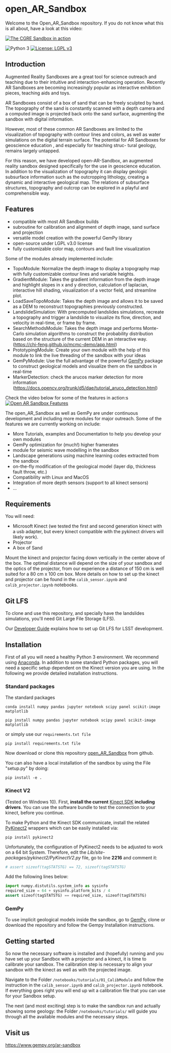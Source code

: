 # open_AR_Sandbox
Welcome to the Open_AR_Sandbox repository. If you do not know what this is all about, have a look at this video:

[![The CGRE Sandbox in action](https://img.youtube.com/vi/oE3Atw-YvSA/0.jpg)](https://www.youtube.com/watch?v=oE3Atw-YvSA)


![Python 3](https://img.shields.io/badge/Python-3-blue.svg)
[![License: LGPL v3](https://img.shields.io/badge/License-LGPL%20v3-blue.svg)](https://www.gnu.org/licenses/lgpl-3.0)
##  Introduction
Augmented Reality Sandboxes are a great tool for science outreach and teaching due to their intuitive and interaction-enhancing operation. Recently AR Sandboxes are becoming increasingly popular as interactive exhibition pieces, teaching aids and toys.

AR Sandboxes consist of a box of sand that can be freely sculpted by hand. The topography of the sand is constantly scanned with a depth camera and a computed image is projected back onto the sand surface, augmenting the sandbox with digital information.

However, most of these common AR Sandboxes are limited to the visualization of topography with contour lines and colors, as well as water simulations on the digital terrain surface. The potential for AR Sandboxes for geoscience education , and especially for teaching struc- tural geology, remains largely untapped.

For this reason, we have developed open-AR-Sandbox, an augmented reality sandbox designed specifically for the use in geoscience education. In addition to the visualization of topography it can display geologic subsurface information such as the outcropping lithology, creating a dynamic and interactive geological map. The relations of subsurface structures, topography and outcrop can be explored in a playful and comprehensible way.

## Features

* compatible with most AR Sandbox builds
* subroutine for calibration and alignment of depth image, sand surface and projection 
* versatile model creation with the powerful GemPy library
* open-source under LGPL v3.0 license
* fully customizable color map, contours and fault line visualization

Some of the modules already implemented include:
* TopoModule: Normalize the depth image to display a topography map with fully customizable contour lines and variable heights.
* GradientModule: Takes the gradient information from the depth image and highlight slopes in x and y direction, calculation of laplacian, interactive hill shading, visualization of a vector field, and streamline plot.   
* LoadSaveTopoModule: Takes the depth image and allows it to be saved as a DEM to reconstruct topographies previously constructed.
* LandslideSimulation: With precomputed landslides simulations, recreate a topography and trigger a landslide to visualize its flow, direction, and velocity in real-time, or frame by frame.
* SearchMethodsModule: Takes the depth image and performs Monte-Carlo simulation algorithms to construct the probability distribution based on the structure of the current DEM in an interactive way. (https://chi-feng.github.io/mcmc-demo/app.html)
* PrototypingModule: Create your own module with the help of this module to link the live threading of the sandbox with your ideas
* GemPyModule: Use the full advantage of the powerful [GemPy](https://github.com/cgre-aachen/gempy) package to construct geological models and visualize them on the sandbox in real-time
* MarkerDetection: check the arucos marker detection for more information (https://docs.opencv.org/trunk/d5/dae/tutorial_aruco_detection.html)


Check the video below for some of the features in action:s
[![Open AR Sandbox Features](https://img.youtube.com/vi/t0fyPVMIH4g/0.jpg)](https://www.youtube.com/watch?v=t0fyPVMIH4g)

The open_AR_Sandbox as well as GemPy are under continuous development and including more modules for major outreach. Some of the features we are currently working on include: 

* More Tutorials, examples and Documentation to help you develop your own modules
* GemPy optimization for (much!) higher framerates
* module for seismic wave modelling in the sandbox
* Landscape generations using machine learning codes extracted from the sandbox
* on-the-fly modification of the geological model (layer dip, thickness fault throw, etc.)
* Compatibility with Linux and MacOS
* Integration of more depth sensors (support to all kinect sensors)
* ...


## Requirements
You will need: 
* Microsoft Kinect (we tested the first and second generation kinect with a usb adapter, but every kinect compatible with the pykinect drivers will likely work).
* Projector
* A box of Sand

Mount the kinect and projector facing down vertically in the center above of the box. The optimal distance will depend on the size of your sandbox and the optics of the projector, from our experience a distance of 150 cm is well suited for a 80 cm x 100 cm box. 
More details on how to set up the kinect and projector can be found in the `calib_sensor.ipynb` and `calib_projector.ipynb` notebooks.

Git LFS
-------

To clone and use this repository, and specially have the landslides simulations, you'll need Git Large File Storage (LFS).

Our [Developer Guide](https://developer.lsst.io/tools/git_lfs.html)
explains how to set up Git LFS for LSST development.


## Installation 
First of all you will need a healthy Python 3 environment. We recommend using [Anaconda](https://www.anaconda.com/distribution/). In addition to some standard Python packages, you will need a specific setup dependent on the Kinect version you are using. In the following we provide detailed installation instructions.

### Standard packages

The standard packages 

```conda install numpy pandas jupyter notebook scipy panel scikit-image matplotlib```

```pip install numpy pandas jupyter notebook scipy panel scikit-image matplotlib```

or simply use our `requirements.txt file`

```pip install requirements.txt file```



Now download or clone this repository [open_AR_Sandbox](https://github.com/cgre-aachen/open_AR_Sandbox) from github.

You can also have a local installation of the sandbox by using the File "setup.py" by doing:

`pip install -e . `

### Kinect V2

(Tested on Windows 10). First, **install the current** [Kinect SDK](https://www.microsoft.com/en-us/download/confirmation.aspx?id=44561) **including drivers**. You can use the software bundle to test the connection to your
 kinect, before you continue.

To make Python and the Kinect SDK communicate, install the related [PyKinect2](https://github.com/Kinect/PyKinect2) wrappers which can be easily installed via:

```pip install pykinect2```

Unfortunately, the configuration of PyKinect2 needs to be adjusted to work on a 64 bit System.  Therefore, edit the
 _Lib/site-packages/pykinect2/PyKinectV2.py_ file, go to line **2216** and comment it:

```python
# assert sizeof(tagSTATSTG) == 72, sizeof(tagSTATSTG)
```

Add the following lines below:

```python
import numpy.distutils.system_info as sysinfo
required_size = 64 + sysinfo.platform_bits / 4
assert sizeof(tagSTATSTG) == required_size, sizeof(tagSTATSTG)
```

### GemPy

To use implicit geological models inside the sandbox, go to [GemPy](https://github.com/cgre-aachen/gempy),
clone or download the repository and follow the Gempy Installation instructions.

## Getting started
So now the necessary software is installed and (hopefully) running and you have set up your Sandbox with a projector and a kinect, it is time to calibrate your sandbox.
The calibration step is necessary to align your sandbox with the kinect as well as with the projected image. 

Navigate to the Folder `/notebooks/tutorials/01_CalibModule` and follow the instruction in the `calib_sensor.ipynb` and `calib_projector.ipynb` notebook. 
If everything goes right you will end up wit a calibration file that you can use for your Sandbox setup.

The next (and most exciting) step is to make the sandbox run and actually showing some geology: the Folder `/notebooks/tutorials/` will guide you through all the available modules and the necessary steps. 

## Visit us
 https://www.gempy.org/ar-sandbox

 

